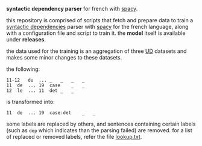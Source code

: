 __syntactic dependency parser__ for french with [spacy](https://spacy.io/api/).

this repository is comprised of scripts that fetch and prepare data to train a [syntactic dependencies](https://universaldependencies.org/u/dep/) parser with [spacy](https://spacy.io/api/) for the french language, along with a configuration file and script to train it. the __model__ itself is available under __releases__.

the data used for the training is an aggregation of three [UD](https://universaldependencies.org/) datasets and makes some minor changes to these datasets.


the following:

```conllu
11-12	du	...	_	_	_	_
11	de	...	19	case	_	_
12	le	...	11	det	_	_
```

is transformed into:

```conllu
11	de	...	19	case:det	_	_
```

some labels are replaced by others, and sentences containing certain labels (such as `dep` which indicates than the parsing failed) are removed. for a list of replaced or removed labels, refer the file [lookup.txt](./lookup.txt).

